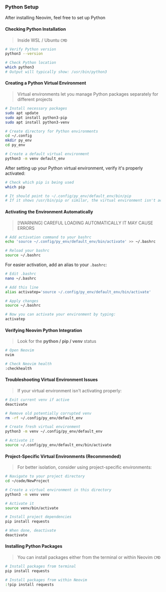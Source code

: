 ### Python Setup

After installing Neovim, feel free to set up Python  

#### Checking Python Installation
> Inside WSL / Ubuntu `CMD`  
```bash
# Verify Python version
python3 --version

# Check Python location
which python3
# Output will typically show: /usr/bin/python3
```

#### Creating a Python Virtual Environment
> Virtual environments let you manage Python packages separately for different projects  

```bash
# Install necessary packages
sudo apt update
sudo apt install python3-pip
sudo apt install python3-venv

# Create directory for Python environments
cd ~/.config
mkdir py_env
cd py_env

# Create a default virtual environment
python3 -m venv default_env
```

After setting up your Python virtual environment, verify it's properly activated:

```bash
# Check which pip is being used
which pip

# It should point to ~/.config/py_env/default_env/bin/pip
# If it shows /usr/bin/pip or similar, the virtual environment isn't activated
```
#### Activating the Environment Automatically
> [!WARNING] CAREFUL LOADING AUTOMATICALLY IT MAY CAUSE ERRORS  
```bash
# Add activation command to your bashrc
echo 'source ~/.config/py_env/default_env/bin/activate' >> ~/.bashrc

# Reload your bashrc
source ~/.bashrc
```
For easier activation, add an alias to your `.bashrc`:

```bash
# Edit .bashrc
nano ~/.bashrc

# Add this line
alias activatep='source ~/.config/py_env/default_env/bin/activate'

# Apply changes
source ~/.bashrc

# Now you can activate your environment by typing:
activatep
```

#### Verifying Neovim Python Integration
> Look for the **python / pip / venv** status
```bash
# Open Neovim
nvim

# Check Neovim health
:checkhealth
```

#### Troubleshooting Virtual Environment Issues

> If your virtual environment isn't activating properly:

```bash
# Exit current venv if active
deactivate  

# Remove old potentially corrupted venv
rm -rf ~/.config/py_env/default_env  

# Create fresh virtual environment
python3 -m venv ~/.config/py_env/default_env

# Activate it
source ~/.config/py_env/default_env/bin/activate
```

#### Project-Specific Virtual Environments (Recommended)

> For better isolation, consider using project-specific environments:

```bash
# Navigate to your project directory
cd ~/code/NewProject

# Create a virtual environment in this directory
python3 -m venv venv

# Activate it
source venv/bin/activate

# Install project dependencies
pip install requests

# When done, deactivate
deactivate
```
#### Installing Python Packages
> You can install packages either from the terminal or within Neovim `CMD`

```bash
# Install packages from terminal
pip install requests

# Install packages from within Neovim
:!pip install requests
```

